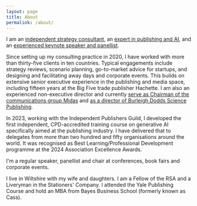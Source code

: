 ```yaml
---
layout: page
title: About
permalink: /about/
---
```


I am an [independent strategy consultant](/consulting.md), an [expert in publishing and AI](/training.md), and an [experienced keynote speaker and panellist](/speaking.md). 

Since setting up my consulting practice in 2020, I have worked with more than thirty-five clients in ten countries. Typical engagements include strategy reviews, scenario planning, go-to-market advice for startups, and designing and facilitating away days and corporate events. This builds on extensive senior executive experience in the publishing and media space, including fifteen years at the Big Five trade publisher Hachette. I am also an experienced non-executive director and currently [serve as Chairman of the communications group Midas](https://www.midaspr.co.uk) and [as a director of Burleigh Dodds Science Publishing](https://www.bdspublishing.com).

In 2023, working with the Independent Publishers Guild, I developed the first independent, CPD-accredited training course on generative AI specifically aimed at the publishing industry. I have delivered that to delegates from more than two hundred and fifty organisations around the world. It was recognised as Best Learning/Professional Development programme at the 2024 Association Excellence Awards. 

I'm a regular speaker, panellist and chair at conferences, book fairs and corporate events.

I live in Wiltshire with my wife and daughters. I am a Fellow of the RSA and a Liveryman in the Stationers' Company. I attended the Yale Publishing Course and hold an MBA from Bayes Business School (formerly known as Cass).


